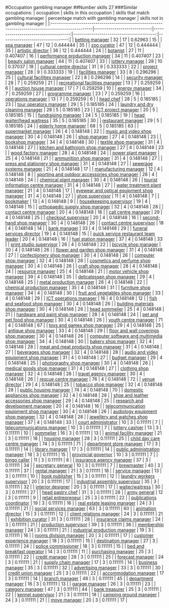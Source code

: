 #Occupation gambling manager
##Number skills 27
###Similar occupations:
| occupation                                                                                        |   skills in this occupation |   skills that match gambling manager |   percentage match with gambling manager |   skills not in gambling manager |
|:--------------------------------------------------------------------------------------------------|----------------------------:|-------------------------------------:|-----------------------------------------:|---------------------------------:|
| [betting manager](betting_manager.md)                                                             |                          32 |                                   17 |                                 0.62963  |                               15 |
| [spa manager](spa_manager.md)                                                                     |                          47 |                                   12 |                                 0.444444 |                               35 |
| [zoo curator](zoo_curator.md)                                                                     |                          47 |                                   12 |                                 0.444444 |                               35 |
| [artistic director](artistic_director.md)                                                         |                          36 |                                   12 |                                 0.444444 |                               24 |
| [botanist](botanist.md)                                                                           |                          27 |                                   11 |                                 0.407407 |                               16 |
| [performance production manager](performance_production_manager.md)                               |                          34 |                                   11 |                                 0.407407 |                               23 |
| [beauty salon manager](beauty_salon_manager.md)                                                   |                          44 |                                   11 |                                 0.407407 |                               33 |
| [lottery manager](lottery_manager.md)                                                             |                          28 |                                   10 |                                 0.37037  |                               18 |
| [cultural centre director](cultural_centre_director.md)                                           |                          31 |                                    9 |                                 0.333333 |                               22 |
| [project manager](project_manager.md)                                                             |                          28 |                                    9 |                                 0.333333 |                               19 |
| [facilities manager](facilities_manager.md)                                                       |                          33 |                                    8 |                                 0.296296 |                               25 |
| [cultural facilities manager](cultural_facilities_manager.md)                                     |                          22 |                                    8 |                                 0.296296 |                               14 |
| [security manager](security_manager.md)                                                           |                          28 |                                    7 |                                 0.259259 |                               21 |
| [recreational facilities manager](recreational_facilities_manager.md)                             |                          13 |                                    7 |                                 0.259259 |                                6 |
| [auction house manager](auction_house_manager.md)                                                 |                          17 |                                    7 |                                 0.259259 |                               10 |
| [energy manager](energy_manager.md)                                                               |                          34 |                                    7 |                                 0.259259 |                               27 |
| [programme manager](programme_manager.md)                                                         |                          23 |                                    7 |                                 0.259259 |                               16 |
| [operations manager](operations_manager.md)                                                       |                          13 |                                    7 |                                 0.259259 |                                6 |
| [head chef](head_chef.md)                                                                         |                          28 |                                    5 |                                 0.185185 |                               23 |
| [tour operators manager](tour_operators_manager.md)                                               |                          29 |                                    5 |                                 0.185185 |                               24 |
| [laundry and dry cleaning manager](laundry_and_dry_cleaning_manager.md)                           |                          28 |                                    5 |                                 0.185185 |                               23 |
| [ICT project manager](ICT_project_manager.md)                                                     |                          20 |                                    5 |                                 0.185185 |                               15 |
| [fundraising manager](fundraising_manager.md)                                                     |                          24 |                                    5 |                                 0.185185 |                               19 |
| [head waiter/head waitress](head_waiter-head_waitress.md)                                         |                          35 |                                    5 |                                 0.185185 |                               30 |
| [restaurant manager](restaurant_manager.md)                                                       |                          29 |                                    5 |                                 0.185185 |                               24 |
| [elderly home manager](elderly_home_manager.md)                                                   |                          68 |                                    5 |                                 0.185185 |                               63 |
| [supermarket manager](supermarket_manager.md)                                                     |                          26 |                                    4 |                                 0.148148 |                               22 |
| [music and video shop manager](music_and_video_shop_manager.md)                                   |                          30 |                                    4 |                                 0.148148 |                               26 |
| [shop manager](shop_manager.md)                                                                   |                          27 |                                    4 |                                 0.148148 |                               23 |
| [bookshop manager](bookshop_manager.md)                                                           |                          34 |                                    4 |                                 0.148148 |                               30 |
| [textile shop manager](textile_shop_manager.md)                                                   |                          31 |                                    4 |                                 0.148148 |                               27 |
| [kitchen and bathroom shop manager](kitchen_and_bathroom_shop_manager.md)                         |                          27 |                                    4 |                                 0.148148 |                               23 |
| [wood factory manager](wood_factory_manager.md)                                                   |                          28 |                                    4 |                                 0.148148 |                               24 |
| [power plant manager](power_plant_manager.md)                                                     |                          25 |                                    4 |                                 0.148148 |                               21 |
| [ammunition shop manager](ammunition_shop_manager.md)                                             |                          31 |                                    4 |                                 0.148148 |                               27 |
| [press and stationery shop manager](press_and_stationery_shop_manager.md)                         |                          31 |                                    4 |                                 0.148148 |                               27 |
| [sewerage systems manager](sewerage_systems_manager.md)                                           |                          21 |                                    4 |                                 0.148148 |                               17 |
| [manufacturing manager](manufacturing_manager.md)                                                 |                          12 |                                    4 |                                 0.148148 |                                8 |
| [sporting and outdoor accessories shop manager](sporting_and_outdoor_accessories_shop_manager.md) |                          28 |                                    4 |                                 0.148148 |                               24 |
| [chemical plant manager](chemical_plant_manager.md)                                               |                          30 |                                    4 |                                 0.148148 |                               26 |
| [tourist information centre manager](tourist_information_centre_manager.md)                       |                          31 |                                    4 |                                 0.148148 |                               27 |
| [water treatment plant manager](water_treatment_plant_manager.md)                                 |                          21 |                                    4 |                                 0.148148 |                               17 |
| [eyewear and optical equipment shop manager](eyewear_and_optical_equipment_shop_manager.md)       |                          31 |                                    4 |                                 0.148148 |                               27 |
| [shop supervisor](shop_supervisor.md)                                                             |                          11 |                                    4 |                                 0.148148 |                                7 |
| [bookmaker](bookmaker.md)                                                                         |                          13 |                                    4 |                                 0.148148 |                                9 |
| [housekeeping supervisor](housekeeping_supervisor.md)                                             |                          19 |                                    4 |                                 0.148148 |                               15 |
| [orthopaedic supply shop manager](orthopaedic_supply_shop_manager.md)                             |                          32 |                                    4 |                                 0.148148 |                               28 |
| [contact centre manager](contact_centre_manager.md)                                               |                          20 |                                    4 |                                 0.148148 |                               16 |
| [call centre manager](call_centre_manager.md)                                                     |                          29 |                                    4 |                                 0.148148 |                               25 |
| [checkout supervisor](checkout_supervisor.md)                                                     |                          20 |                                    4 |                                 0.148148 |                               16 |
| [second-hand shop manager](second-hand_shop_manager.md)                                           |                          30 |                                    4 |                                 0.148148 |                               26 |
| [contact centre supervisor](contact_centre_supervisor.md)                                         |                          18 |                                    4 |                                 0.148148 |                               14 |
| [bank manager](bank_manager.md)                                                                   |                          33 |                                    4 |                                 0.148148 |                               29 |
| [funeral services director](funeral_services_director.md)                                         |                          19 |                                    4 |                                 0.148148 |                               15 |
| [quick service restaurant team leader](quick_service_restaurant_team_leader.md)                   |                          20 |                                    4 |                                 0.148148 |                               16 |
| [fuel station manager](fuel_station_manager.md)                                                   |                          37 |                                    4 |                                 0.148148 |                               33 |
| [print studio supervisor](print_studio_supervisor.md)                                             |                          26 |                                    4 |                                 0.148148 |                               22 |
| [bicycle shop manager](bicycle_shop_manager.md)                                                   |                          30 |                                    4 |                                 0.148148 |                               26 |
| [flower and garden shop manager](flower_and_garden_shop_manager.md)                               |                          31 |                                    4 |                                 0.148148 |                               27 |
| [confectionery shop manager](confectionery_shop_manager.md)                                       |                          30 |                                    4 |                                 0.148148 |                               26 |
| [computer shop manager](computer_shop_manager.md)                                                 |                          32 |                                    4 |                                 0.148148 |                               28 |
| [cosmetics and perfume shop manager](cosmetics_and_perfume_shop_manager.md)                       |                          30 |                                    4 |                                 0.148148 |                               26 |
| [craft shop manager](craft_shop_manager.md)                                                       |                          28 |                                    4 |                                 0.148148 |                               24 |
| [resource manager](resource_manager.md)                                                           |                          25 |                                    4 |                                 0.148148 |                               21 |
| [motor vehicle shop manager](motor_vehicle_shop_manager.md)                                       |                          39 |                                    4 |                                 0.148148 |                               35 |
| [delicatessen shop manager](delicatessen_shop_manager.md)                                         |                          29 |                                    4 |                                 0.148148 |                               25 |
| [metal production manager](metal_production_manager.md)                                           |                          26 |                                    4 |                                 0.148148 |                               22 |
| [chemical production manager](chemical_production_manager.md)                                     |                          35 |                                    4 |                                 0.148148 |                               31 |
| [furniture shop manager](furniture_shop_manager.md)                                               |                          34 |                                    4 |                                 0.148148 |                               30 |
| [fruit and vegetables shop manager](fruit_and_vegetables_shop_manager.md)                         |                          33 |                                    4 |                                 0.148148 |                               29 |
| [ICT operations manager](ICT_operations_manager.md)                                               |                          16 |                                    4 |                                 0.148148 |                               12 |
| [fish and seafood shop manager](fish_and_seafood_shop_manager.md)                                 |                          30 |                                    4 |                                 0.148148 |                               26 |
| [building materials shop manager](building_materials_shop_manager.md)                             |                          30 |                                    4 |                                 0.148148 |                               26 |
| [head sommelier](head_sommelier.md)                                                               |                          25 |                                    4 |                                 0.148148 |                               21 |
| [hardware and paint shop manager](hardware_and_paint_shop_manager.md)                             |                          28 |                                    4 |                                 0.148148 |                               24 |
| [pet and pet food shop manager](pet_and_pet_food_shop_manager.md)                                 |                          30 |                                    4 |                                 0.148148 |                               26 |
| [youth centre manager](youth_centre_manager.md)                                                   |                          71 |                                    4 |                                 0.148148 |                               67 |
| [toys and games shop manager](toys_and_games_shop_manager.md)                                     |                          29 |                                    4 |                                 0.148148 |                               25 |
| [antique shop manager](antique_shop_manager.md)                                                   |                          33 |                                    4 |                                 0.148148 |                               29 |
| [floor and wall coverings shop manager](floor_and_wall_coverings_shop_manager.md)                 |                          30 |                                    4 |                                 0.148148 |                               26 |
| [computer software and multimedia shop manager](computer_software_and_multimedia_shop_manager.md) |                          34 |                                    4 |                                 0.148148 |                               30 |
| [bakery shop manager](bakery_shop_manager.md)                                                     |                          32 |                                    4 |                                 0.148148 |                               28 |
| [meat and meat products shop manager](meat_and_meat_products_shop_manager.md)                     |                          31 |                                    4 |                                 0.148148 |                               27 |
| [beverages shop manager](beverages_shop_manager.md)                                               |                          32 |                                    4 |                                 0.148148 |                               28 |
| [audio and video equipment shop manager](audio_and_video_equipment_shop_manager.md)               |                          31 |                                    4 |                                 0.148148 |                               27 |
| [budget manager](budget_manager.md)                                                               |                          29 |                                    4 |                                 0.148148 |                               25 |
| [photography shop manager](photography_shop_manager.md)                                           |                          30 |                                    4 |                                 0.148148 |                               26 |
| [medical goods shop manager](medical_goods_shop_manager.md)                                       |                          31 |                                    4 |                                 0.148148 |                               27 |
| [clothing shop manager](clothing_shop_manager.md)                                                 |                          32 |                                    4 |                                 0.148148 |                               28 |
| [travel agency manager](travel_agency_manager.md)                                                 |                          30 |                                    4 |                                 0.148148 |                               26 |
| [rescue centre manager](rescue_centre_manager.md)                                                 |                          76 |                                    4 |                                 0.148148 |                               72 |
| [venue director](venue_director.md)                                                               |                          29 |                                    4 |                                 0.148148 |                               25 |
| [tobacco shop manager](tobacco_shop_manager.md)                                                   |                          32 |                                    4 |                                 0.148148 |                               28 |
| [public housing manager](public_housing_manager.md)                                               |                          74 |                                    4 |                                 0.148148 |                               70 |
| [domestic appliances shop manager](domestic_appliances_shop_manager.md)                           |                          32 |                                    4 |                                 0.148148 |                               28 |
| [shoe and leather accessories shop manager](shoe_and_leather_accessories_shop_manager.md)         |                          29 |                                    4 |                                 0.148148 |                               25 |
| [research and development manager](research_and_development_manager.md)                           |                          20 |                                    4 |                                 0.148148 |                               16 |
| [telecommunication equipment shop manager](telecommunication_equipment_shop_manager.md)           |                          30 |                                    4 |                                 0.148148 |                               26 |
| [audiology equipment shop manager](audiology_equipment_shop_manager.md)                           |                          32 |                                    4 |                                 0.148148 |                               28 |
| [jewellery and watches shop manager](jewellery_and_watches_shop_manager.md)                       |                          37 |                                    4 |                                 0.148148 |                               33 |
| [court administrator](court_administrator.md)                                                     |                          10 |                                    3 |                                 0.111111 |                                7 |
| [telecommunications manager](telecommunications_manager.md)                                       |                          10 |                                    3 |                                 0.111111 |                                7 |
| [lottery cashier](lottery_cashier.md)                                                             |                          13 |                                    3 |                                 0.111111 |                               10 |
| [sommelier](sommelier.md)                                                                         |                          16 |                                    3 |                                 0.111111 |                               13 |
| [animal facility manager](animal_facility_manager.md)                                             |                          21 |                                    3 |                                 0.111111 |                               18 |
| [housing manager](housing_manager.md)                                                             |                          28 |                                    3 |                                 0.111111 |                               25 |
| [child day care centre manager](child_day_care_centre_manager.md)                                 |                          74 |                                    3 |                                 0.111111 |                               71 |
| [department store manager](department_store_manager.md)                                           |                          17 |                                    3 |                                 0.111111 |                               14 |
| [library manager](library_manager.md)                                                             |                          17 |                                    3 |                                 0.111111 |                               14 |
| [public administration manager](public_administration_manager.md)                                 |                          18 |                                    3 |                                 0.111111 |                               15 |
| [provincial governor](provincial_governor.md)                                                     |                          10 |                                    3 |                                 0.111111 |                                7 |
| [bingo caller](bingo_caller.md)                                                                   |                          11 |                                    3 |                                 0.111111 |                                8 |
| [insurance agency manager](insurance_agency_manager.md)                                           |                          37 |                                    3 |                                 0.111111 |                               34 |
| [secretary general](secretary_general.md)                                                         |                          10 |                                    3 |                                 0.111111 |                                7 |
| [brewmaster](brewmaster.md)                                                                       |                          40 |                                    3 |                                 0.111111 |                               37 |
| [rental manager](rental_manager.md)                                                               |                          21 |                                    3 |                                 0.111111 |                               18 |
| [service manager](service_manager.md)                                                             |                          13 |                                    3 |                                 0.111111 |                               10 |
| [book publisher](book_publisher.md)                                                               |                          15 |                                    3 |                                 0.111111 |                               12 |
| [laundry workers supervisor](laundry_workers_supervisor.md)                                       |                          20 |                                    3 |                                 0.111111 |                               17 |
| [industrial assembly supervisor](industrial_assembly_supervisor.md)                               |                          35 |                                    3 |                                 0.111111 |                               32 |
| [interior designer](interior_designer.md)                                                         |                          20 |                                    3 |                                 0.111111 |                               17 |
| [waiter/waitress](waiter-waitress.md)                                                             |                          30 |                                    3 |                                 0.111111 |                               27 |
| [head pastry chef](head_pastry_chef.md)                                                           |                          31 |                                    3 |                                 0.111111 |                               28 |
| [army general](army_general.md)                                                                   |                          12 |                                    3 |                                 0.111111 |                                9 |
| [retail entrepreneur](retail_entrepreneur.md)                                                     |                          25 |                                    3 |                                 0.111111 |                               22 |
| [publications coordinator](publications_coordinator.md)                                           |                          19 |                                    3 |                                 0.111111 |                               16 |
| [real estate leasing manager](real_estate_leasing_manager.md)                                     |                          24 |                                    3 |                                 0.111111 |                               21 |
| [social services manager](social_services_manager.md)                                             |                          63 |                                    3 |                                 0.111111 |                               60 |
| [animation director](animation_director.md)                                                       |                          15 |                                    3 |                                 0.111111 |                               12 |
| [client relations manager](client_relations_manager.md)                                           |                          24 |                                    3 |                                 0.111111 |                               21 |
| [exhibition curator](exhibition_curator.md)                                                       |                          31 |                                    3 |                                 0.111111 |                               28 |
| [insurance claims manager](insurance_claims_manager.md)                                           |                          24 |                                    3 |                                 0.111111 |                               21 |
| [production supervisor](production_supervisor.md)                                                 |                          39 |                                    3 |                                 0.111111 |                               36 |
| [membership manager](membership_manager.md)                                                       |                          24 |                                    3 |                                 0.111111 |                               21 |
| [industrial production manager](industrial_production_manager.md)                                 |                          19 |                                    3 |                                 0.111111 |                               16 |
| [rooms division manager](rooms_division_manager.md)                                               |                          20 |                                    3 |                                 0.111111 |                               17 |
| [customer experience manager](customer_experience_manager.md)                                     |                          18 |                                    3 |                                 0.111111 |                               15 |
| [destination manager](destination_manager.md)                                                     |                          27 |                                    3 |                                 0.111111 |                               24 |
| [police commissioner](police_commissioner.md)                                                     |                          18 |                                    3 |                                 0.111111 |                               15 |
| [bed and breakfast operator](bed_and_breakfast_operator.md)                                       |                          14 |                                    3 |                                 0.111111 |                               11 |
| [purchasing manager](purchasing_manager.md)                                                       |                          25 |                                    3 |                                 0.111111 |                               22 |
| [credit manager](credit_manager.md)                                                               |                          28 |                                    3 |                                 0.111111 |                               25 |
| [forecast manager](forecast_manager.md)                                                           |                          24 |                                    3 |                                 0.111111 |                               21 |
| [supply chain manager](supply_chain_manager.md)                                                   |                          17 |                                    3 |                                 0.111111 |                               14 |
| [business manager](business_manager.md)                                                           |                          35 |                                    3 |                                 0.111111 |                               32 |
| [advertising manager](advertising_manager.md)                                                     |                          33 |                                    3 |                                 0.111111 |                               30 |
| [credit union manager](credit_union_manager.md)                                                   |                          25 |                                    3 |                                 0.111111 |                               22 |
| [accommodation manager](accommodation_manager.md)                                                 |                          17 |                                    3 |                                 0.111111 |                               14 |
| [branch manager](branch_manager.md)                                                               |                          48 |                                    3 |                                 0.111111 |                               45 |
| [department manager](department_manager.md)                                                       |                          16 |                                    3 |                                 0.111111 |                               13 |
| [garage manager](garage_manager.md)                                                               |                          26 |                                    3 |                                 0.111111 |                               23 |
| [category manager](category_manager.md)                                                           |                          47 |                                    3 |                                 0.111111 |                               44 |
| [bank treasurer](bank_treasurer.md)                                                               |                          25 |                                    3 |                                 0.111111 |                               22 |
| [kennel supervisor](kennel_supervisor.md)                                                         |                          21 |                                    3 |                                 0.111111 |                               18 |
| [camping ground manager](camping_ground_manager.md)                                               |                          24 |                                    3 |                                 0.111111 |                               21 |
| [move manager](move_manager.md)                                                                   |                          20 |                                    3 |                                 0.111111 |                               17 |
